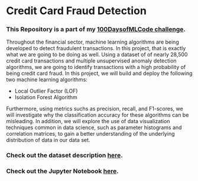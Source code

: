 # Credit Card Fraud Detection

### This Repository is a part of my [100DaysofMLCode challenge](https://github.com/Shritesh99/100DaysofMLCodeChallenge).

Throughout the financial sector, machine learning algorithms are being developed to detect fraudulent transactions. In this project, that is exactly what we are going to be doing as well. Using a dataset of of nearly 28,500 credit card transactions and multiple unsupervised anomaly detection algorithms, we are going to identify transactions with a high probability of being credit card fraud. In this project, we will build and deploy the following two machine learning algorithms:

-  Local Outlier Factor (LOF)
-  Isolation Forest Algorithm

Furthermore, using metrics suchs as precision, recall, and F1-scores, we will investigate why the classification accuracy for these algorithms can be misleading.
In addition, we will explore the use of data visualization techniques common in data science, such as parameter histograms and correlation matrices, to gain a better understanding of the underlying distribution of data in our data set.

### Check out the dataset description [here](https://www.kaggle.com/mlg-ulb/creditcardfraud).

### Check out the Jupyter Notebook [here](https://github.com/Shritesh99/Credit_Card_Fraud_Detection/blob/master/Credit%20Card%20Fraud%20Detection.ipynb).
